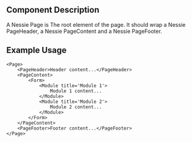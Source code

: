 Component Description
---------------------

A Nessie Page is The root element of the page. It should wrap a Nessie PageHeader, a Nessie PageContent and a Nessie PageFooter.

Example Usage
-------------

    <Page>
    	<PageHeader>Header content...</PageHeader>
    	<PageContent>
    		<Form>
	    		<Module title='Module 1'>
	    			Module 1 content...
	    		</Module>
	    		<Module title='Module 2'>
	    			Module 2 content...
	    		</Module>
	    	</Form>
    	</PageContent>
    	<PageFooter>Footer content...</PageFooter>
    </Page>
